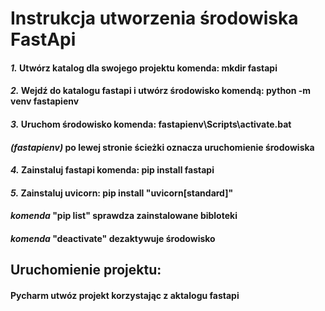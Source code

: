 # Instrukcja utworzenia środowiska FastApi
#### *1.* Utwórz katalog dla swojego projektu komenda: mkdir fastapi
#### *2.* Wejdź do katalogu fastapi i utwórz środowisko komendą: python -m venv fastapienv
#### *3.* Uruchom środowisko komenda: fastapienv\Scripts\activate.bat
#### *(fastapienv)* po lewej stronie ścieżki oznacza uruchomienie środowiska
#### *4.* Zainstaluj fastapi komenda: pip install fastapi
#### *5.* Zainstaluj uvicorn: pip install "uvicorn[standard]"
#### *komenda* "pip list" sprawdza zainstalowane bibloteki
#### *komenda* "deactivate" dezaktywuje środowisko

## Uruchomienie projektu:
#### Pycharm utwóz projekt korzystając z aktalogu fastapi